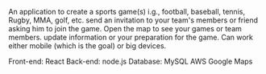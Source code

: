 An application to create a sports game(s) i.g., football, baseball, tennis, Rugby, MMA, golf, etc. send an invitation to your team's members or friend asking him to join the game. Open the map to see your games or team members.  update information or your preparation for the game. Can work either mobile (which is the goal) or big devices.

Front-end: React
Back-end: node.js
Database: MySQL
AWS
Google Maps
